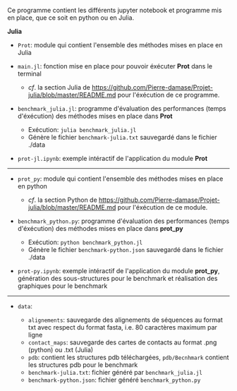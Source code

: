 Ce programme contient les différents jupyter notebook et programme mis en place, que ce soit en python ou en Julia.

**Julia**

* `Prot`: module qui contient l'ensemble des méthodes mises en place en Julia

* `main.jl`: fonction mise en place pour pouvoir éxécuter **Prot** dans le terminal

  * *cf*. la section Julia de https://github.com/Pierre-damase/Projet-julia/blob/master/README.md pour l'éxécution de ce programme.

* `benchmark_julia.jl`: programme d'évaluation des performances (temps d'éxécution) des méthodes mises en place dans **Prot**
  
  * Exécution: `julia benchmark_julia.jl`
  * Génère le fichier `benchmark-julia.txt` sauvegardé dans le fichier ./data

* `prot-jl.ipynb`: exemple intéractif de l'application du module **Prot**

***

* `prot_py`: module qui contient l'ensemble des méthodes mises en place en python

  * *cf*. la section Python de https://github.com/Pierre-damase/Projet-julia/blob/master/README.md pour l'éxécution de ce module.

* `benchmark_python.py`: programme d'évaluation des performances (temps d'éxécution) des méthodes mises en place dans **prot_py**

  * Exécution: `python benchmark_python.jl`
  * Génère le fichier `benchmark-python.json` sauvegardé dans le fichier ./data

* `prot-py.ipynb`: exemple intéractif de l'application du module **prot_py**, génération des sous-structures pour le benchmark et réalisation des graphiques pour le benchmark

***

* `data`:

  * `alignements`: sauvegarde des alignements de séquences au format txt avec respect du format fasta, i.e. 80 caractères maximum par ligne 
  * `contact_maps`: sauvegarde des cartes de contacts au format .png (python) ou .txt (Julia)
  * `pdb`: contient les structures pdb téléchargées, `pdb/Becnhmark` contient les structures pdb pour le benchmark
  * `benchmark-julia.txt`: fichier généré par `benchmark_julia.jl`
  * `benchmark-python.json`: fichier généré `benchmark_python.py`
